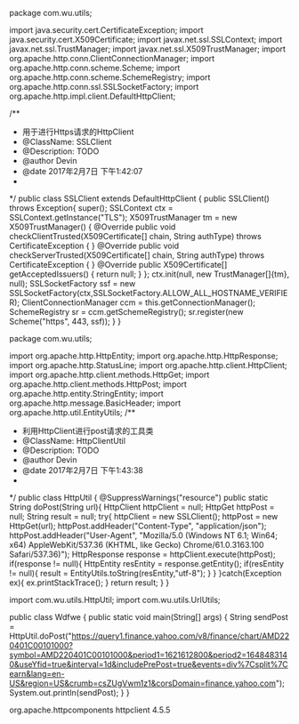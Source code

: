 package com.wu.utils;

import java.security.cert.CertificateException;
import java.security.cert.X509Certificate;
import javax.net.ssl.SSLContext;
import javax.net.ssl.TrustManager;
import javax.net.ssl.X509TrustManager;
import org.apache.http.conn.ClientConnectionManager;
import org.apache.http.conn.scheme.Scheme;
import org.apache.http.conn.scheme.SchemeRegistry;
import org.apache.http.conn.ssl.SSLSocketFactory;
import org.apache.http.impl.client.DefaultHttpClient;

/**
 * 用于进行Https请求的HttpClient 
 * @ClassName: SSLClient 
 * @Description: TODO
 * @author Devin <xxx> 
 * @date 2017年2月7日 下午1:42:07 
 * 
 */
public class SSLClient extends DefaultHttpClient {
  public SSLClient() throws Exception{
    super();
    SSLContext ctx = SSLContext.getInstance("TLS");
    X509TrustManager tm = new X509TrustManager() {
        @Override
        public void checkClientTrusted(X509Certificate[] chain,
            String authType) throws CertificateException {
        }
        @Override
        public void checkServerTrusted(X509Certificate[] chain,
            String authType) throws CertificateException {
        }
        @Override
        public X509Certificate[] getAcceptedIssuers() {
          return null;
        }
    };
    ctx.init(null, new TrustManager[]{tm}, null);
    SSLSocketFactory ssf = new SSLSocketFactory(ctx,SSLSocketFactory.ALLOW_ALL_HOSTNAME_VERIFIER);
    ClientConnectionManager ccm = this.getConnectionManager();
    SchemeRegistry sr = ccm.getSchemeRegistry();
    sr.register(new Scheme("https", 443, ssf));
  }
}


  
  
  
  
  
  package com.wu.utils;


import org.apache.http.HttpEntity;
import org.apache.http.HttpResponse;
import org.apache.http.StatusLine;
import org.apache.http.client.HttpClient;
import org.apache.http.client.methods.HttpGet;
import org.apache.http.client.methods.HttpPost;
import org.apache.http.entity.StringEntity;
import org.apache.http.message.BasicHeader;
import org.apache.http.util.EntityUtils;
/**
 * 利用HttpClient进行post请求的工具类
 * @ClassName: HttpClientUtil 
 * @Description: TODO
 * @author Devin <xxx> 
 * @date 2017年2月7日 下午1:43:38 
 * 
 */
public class HttpUtil {
  @SuppressWarnings("resource")
  public static String doPost(String url){
    HttpClient httpClient = null;
    HttpGet httpPost = null;
    String result = null;
    try{
      httpClient = new SSLClient();
      httpPost = new HttpGet(url);
      httpPost.addHeader("Content-Type", "application/json");
      httpPost.addHeader("User-Agent", "Mozilla/5.0 (Windows NT 6.1; Win64; x64) AppleWebKit/537.36 (KHTML, like Gecko) Chrome/61.0.3163.100 Safari/537.36)");
      HttpResponse response = httpClient.execute(httpPost);
      if(response != null){
        HttpEntity resEntity = response.getEntity();
        if(resEntity != null){
          result = EntityUtils.toString(resEntity,"utf-8");
        }
      }
    }catch(Exception ex){
      ex.printStackTrace();
    }
    return result;
  }
}
  
  
  
  import com.wu.utils.HttpUtil;
import com.wu.utils.UrlUtils;

public class Wdfwe {
	public static void main(String[] args) {
		String sendPost = HttpUtil.doPost("https://query1.finance.yahoo.com/v8/finance/chart/AMD220401C00101000?symbol=AMD220401C00101000&period1=1621612800&period2=1648483140&useYfid=true&interval=1d&includePrePost=true&events=div%7Csplit%7Cearn&lang=en-US&region=US&crumb=csZUgVwm1z1&corsDomain=finance.yahoo.com");
		System.out.println(sendPost);
	}
}

  
  
  <dependency>
            <groupId>org.apache.httpcomponents</groupId>
            <artifactId>httpclient</artifactId>
            <version>4.5.5</version>
 </dependency>
